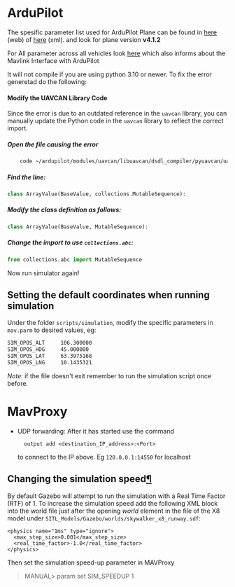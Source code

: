 

# ArduPilot

The spesific parameter list used for ArduPilot Plane can be found in [here](https://ardupilot.org/plane/docs/parameters.html)  (web) of [here](https://autotest.ardupilot.org/Parameters/ArduPlane/apm.pdef.xml) (xml).
and look for plane version **v4.1.2**

For All parameter across all vehicles look [here](https://ardupilot.org/dev/docs/mavlink-get-set-params.html) which also informs about the Mavlink Interface with ArduPilot


It will not compile if you are using python 3.10 or newer. To fix the error generetad do the following:

#### Modify the UAVCAN Library Code

Since the error is due to an outdated reference in the `uavcan` library, you can manually update the Python code in the `uavcan` library to reflect the correct import.

##### Open the file causing the error 

```bash
	code ~/ardupilot/modules/uavcan/libuavcan/dsdl_compiler/pyuavcan/uavcan/transport.py
```
	

 ##### Find the line:
    
    
```python
class ArrayValue(BaseValue, collections.MutableSequence):
```

##### Modify the class definition as follows:
    
    
```python
class ArrayValue(BaseValue, MutableSequence):
```


##### Change the import to use `collections.abc`:
    
    
```python
from collections.abc import MutableSequence
```
    
    

Now run simulator again!



## Setting the default coordinates when running simulation

Under the folder `scripts/simulation`, modify the specific parameters in `mav.parm` to desired values, eg:  
```bash
SIM_OPOS_ALT     106.300000
SIM_OPOS_HDG     45.000000
SIM_OPOS_LAT     63.3975168
SIM_OPOS_LNG     10.1435321
```

*Note*: if the file doesn't exit remember to run the simulation script once before. 


# MavProxy

- UDP forwarding:
	After it has started use the command
	
		output add <destination_IP_address>:<Port>
	to connect to the IP above. Eg `120.0.0.1:14550` for localhost



## Changing the simulation speed[¶](https://ardupilot.org/dev/docs/sitl-with-gazebo.html#changing-the-simulation-speed "Link to this heading")



By default Gazebo will attempt to run the simulation with a Real Time Factor (RTF) of 1. To increase the simulation speed add the following XML block into the world file just after the opening *world* element in the file of the X8 model under `SITL_Models/Gazebo/worlds/skywalker_x8_runway.sdf`:

```sdf
<physics name="1ms" type="ignore">
  <max_step_size>0.001</max_step_size>
  <real_time_factor>-1.0</real_time_factor>
</physics>
```

Then set the simulation speed-up parameter in MAVProxy

> MANUAL> param set SIM_SPEEDUP 1


